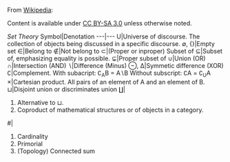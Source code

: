 From [Wikipedia](https://en.m.wikipedia.org/wiki/Glossary_of_mathematical_symbols):

Content is available under [CC BY-SA 3.0](https://creativecommons.org/licenses/by-sa/3.0/) unless otherwise noted.

*Set Theory* 
Symbol|Denotation
---|---
U|Universe of discourse. The collection of objects being discussed in a specific discourse.
∅, {}|Empty set
∈|Belong to
∉|Not belong to
⊂|(Proper or inproper) Subset of
⊆|Subset of, emphasizing equality is possible.
⊊|Proper subset of
∪|Union (OR)
∩|Intersection (AND)
∖|Difference (Minus)
⊖, ∆|Symmetic difference (XOR)
∁|Complement. With subacript: ∁<sub>A</sub>B = A∖B Without subscript: ∁A = ∁<sub>U</sub>A
×|Cartesian product. All pairs of an element of A and an element of B.
⊔|Disjoint union or discriminates union
∐|<ol><li>Alternative to ⊔.</li><li>Coproduct of mathematical structures or of objects in a category.</li></ol>
#|<ol><li>Cardinality</li><li>Primorial</li><li>(Topology) Connected sum</li></ol>